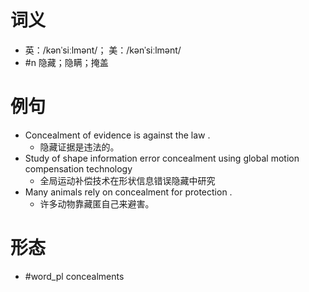 # 词义
- 英：/kənˈsiːlmənt/； 美：/kənˈsiːlmənt/
- #n 隐藏；隐瞒；掩盖
# 例句
- Concealment of evidence is against the law .
	- 隐藏证据是违法的。
- Study of shape information error concealment using global motion compensation technology
	- 全局运动补偿技术在形状信息错误隐藏中研究
- Many animals rely on concealment for protection .
	- 许多动物靠藏匿自己来避害。
# 形态
- #word_pl concealments
